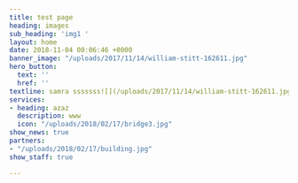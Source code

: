 ```yaml
---
title: test page
heading: images
sub_heading: 'img1 '
layout: home
date: 2018-11-04 00:06:46 +0000
banner_image: "/uploads/2017/11/14/william-stitt-162611.jpg"
hero_button:
  text: ''
  href: ''
textline: samra sssssss![](/uploads/2017/11/14/william-stitt-162611.jpg)
services:
- heading: azaz
  description: www
  icon: "/uploads/2018/02/17/bridge3.jpg"
show_news: true
partners:
- "/uploads/2018/02/17/building.jpg"
show_staff: true

---
```

